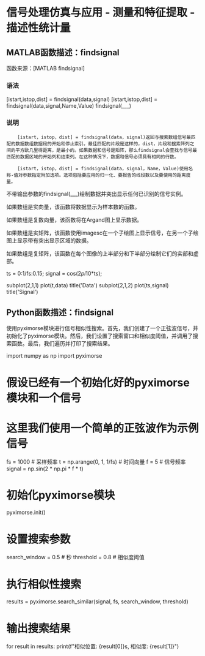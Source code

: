 # 信号处理仿真与应用 - 测量和特征提取 - 描述性统计量

## MATLAB函数描述：findsignal

函数来源：[MATLAB findsignal]

### 语法

[istart,istop,dist] = findsignal(data,signal)
[istart,istop,dist] = findsignal(data,signal,Name,Value)
findsignal(___)

### 说明
        [istart，istop，dist] = findsignal(data，signal)返回与搜索数组信号最匹配的数据数组数据段的开始和停止索引。最佳匹配的片段是这样的，dist，片段和搜索阵列之间的平方欧几里得距离，是最小的。如果数据和信号是矩阵，那么findsignal会查找与信号最匹配的数据区域的开始列和结束列。在这种情况下，数据和信号必须具有相同的行数。

        [istart，istop，dist] = findsignal(data，signal，Name，Value)使用名称-值对参数指定附加选项。选项包括要应用的归一化、要报告的线段数以及要使用的距离度量。

不带输出参数的findsignal(___)绘制数据并突出显示任何已识别的信号实例。

如果数组是实向量，该函数将数据显示为样本数的函数。

如果数组是复数向量，该函数将在Argand图上显示数据。

如果数组是实矩阵，该函数使用imagesc在一个子绘图上显示信号，在另一个子绘图上显示带有突出显示区域的数据。

如果数组是复矩阵，该函数在每个图像的上半部分和下半部分绘制它们的实部和虚部。

ts = 0:1/fs:0.15;
signal = cos(2*pi*10*ts);
 
subplot(2,1,1)
plot(t,data)
title('Data')
subplot(2,1,2)
plot(ts,signal)
title('Signal')

## Python函数描述：findsignal


使用pyximorse模块进行信号相似性搜索。首先，我们创建了一个正弦波信号，并初始化了pyximorse模块。然后，我们设置了搜索窗口和相似度阈值，并调用了搜索函数。最后，我们遍历并打印了搜索结果。

import numpy as np
import pyximorse
 
# 假设已经有一个初始化好的pyximorse模块和一个信号
# 这里我们使用一个简单的正弦波作为示例信号
fs = 1000  # 采样频率
t = np.arange(0, 1, 1/fs)  # 时间向量
f = 5  # 信号频率
signal = np.sin(2 * np.pi * f * t)
 
# 初始化pyximorse模块
pyximorse.init()
 
# 设置搜索参数
search_window = 0.5  # 秒
threshold = 0.8  # 相似度阈值
 
# 执行相似性搜索
results = pyximorse.search_similar(signal, fs, search_window, threshold)
 
# 输出搜索结果
for result in results:
    print(f"相似位置: {result[0]}s, 相似度: {result[1]}")


